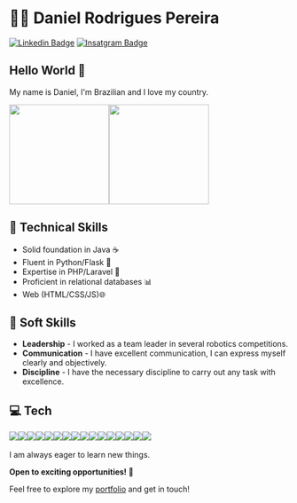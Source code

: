 # :man_technologist: Daniel Rodrigues Pereira

[![Linkedin Badge](https://img.shields.io/badge/-LinkedIn-blue?style=flat-square&logo=Linkedin&logoColor=white)](https://linkedin.com/in/rodriguesxxx/)
[![Insatgram Badge](https://img.shields.io/badge/Instagram-E4405F?style=flat-square&logo=instagram&logoColor=white)](https://www.instagram.com/rodrigues.daniel_/)

## Hello World 👋

My name is Daniel, I'm Brazilian and I love my country.
<div style="display: flex;" align=center>
  <img height="180em"src="https://github-readme-stats.vercel.app/api?username=rodriguesxxx&show_icons=true&theme=transparent">

  <img height="180em" src="https://github-readme-stats.vercel.app/api/top-langs/?username=rodriguesxxx&layout=compact&theme=transparent">
</div>




## 🔧 Technical Skills
- Solid foundation in Java ☕️
- Fluent in Python/Flask 🐍
- Expertise in PHP/Laravel 🚀
- Proficient in relational databases 📊
- Web (HTML/CSS/JS)🌐


## 🔧 Soft Skills
- **Leadership** - I worked as a team leader in several robotics competitions.
- **Communication** - I have excellent communication, I can express myself clearly and objectively.
- **Discipline** - I have the necessary discipline to carry out any task with excellence.
  
## 💻 Tech
<div style="display: flex">
  <img src="https://img.shields.io/badge/PHP-777BB4?style=for-the-badge&logo=php&logoColor=white" />
  <img src="https://img.shields.io/badge/Laravel-FF2D20?style=for-the-badge&logo=laravel&logoColor=white" />
  <img src="https://img.shields.io/badge/c++-%2300599C.svg?style=for-the-badge&logo=c%2B%2B&logoColor=white" />
  <img src="https://img.shields.io/badge/-Arduino-00979D?style=for-the-badge&logo=Arduino&logoColor=white" />
  <img src="https://img.shields.io/badge/python-3670A0?style=for-the-badge&logo=python&logoColor=ffdd54" />
  <img src="https://img.shields.io/badge/flask-%23000.svg?style=for-the-badge&logo=flask&logoColor=white" />
  <img src="https://img.shields.io/badge/jupyter-%23FA0F00.svg?style=for-the-badge&logo=jupyter&logoColor=white" />
  <img src="https://img.shields.io/badge/java-%23ED8B00.svg?style=for-the-badge&logo=openjdk&logoColor=white" />
  <img src="https://img.shields.io/badge/spring-%236DB33F.svg?style=for-the-badge&logo=spring&logoColor=white" />
  <img src="https://img.shields.io/badge/apache-%23D42029.svg?style=for-the-badge&logo=apache&logoColor=white" />
  <img src="https://img.shields.io/badge/mysql-%2300f.svg?style=for-the-badge&logo=mysql&logoColor=white" />
  <img src="https://img.shields.io/badge/sqlite-%2307405e.svg?style=for-the-badge&logo=sqlite&logoColor=white" />
  <img src="https://img.shields.io/badge/html5-%23E34F26.svg?style=for-the-badge&logo=html5&logoColor=white" />
  <img src="https://img.shields.io/badge/css3-%231572B6.svg?style=for-the-badge&logo=css3&logoColor=white" />
  <img src="https://img.shields.io/badge/javascript-%23323330.svg?style=for-the-badge&logo=javascript&logoColor=%23F7DF1E" />
  <img src="https://img.shields.io/badge/Linux-FCC624?style=for-the-badge&logo=linux&logoColor=black" />
</div>
<br>
I am always eager to learn new things.

**Open to exciting opportunities! 🌟**

Feel free to explore my <a href="https://daniel-rodrigues.onrender.com/">portfolio</a> and get in touch!

